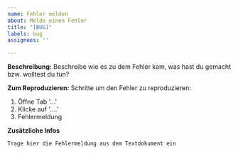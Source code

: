 ```yaml
---
name: Fehler melden
about: Melde einen Fehler
title: "[BUG]"
labels: bug
assignees: ''

---
```


**Beschreibung:**
Beschreibe wie es zu dem Fehler kam, was hast du gemacht bzw. wolltest du tun?

**Zum Reproduzieren:**
Schritte um den Fehler zu reproduzieren:
1. Öffne Tab '...'
2. Klicke auf '....'
3. Fehlermeldung

**Zusätzliche Infos**
```
Trage hier die Fehlermeldung aus dem Textdokument ein
```
